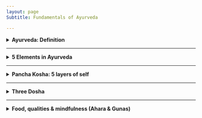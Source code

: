 ```yaml
---
layout: page
Subtitle: Fundamentals of Ayurveda

---
```


<details>

<summary style="font-weight:bold;">Ayurveda: Definition </summary> 

<p>
Ayurveda, derived from the Sanskrit words "ayur" (life) and "veda" (science or knowledge), is an ancient holistic healing system that originated in India over 5,000 years ago. It is often referred to as the "science of life" and aims to promote optimal health through a comprehensive approach addressing the mind, body, and spirit.
</p>

<p>
स्वस्थस्य स्वास्थ्य रक्षणं, आतुरस्य विकार प्रशमनं। 
<br>
Swasthasya Swasthya Rakshanam, Aturasya Vikar Prashamanam cha!
<br>
Meaning: (Ayurveda) maintain the well-being of those who are healthy and to alleviate the ailments of those who are ill. Ayurveda's focus extends beyond mere absence of physical disease, emphasizing the maintenance of overall health.
<p>
The following indicators suggest a state of good health:
<p>
<b>Agni (अग्नि)</b>: Regular hunger and efficient digestion.<br>
<b>Mala (मल)</b>: Proper elimination of bodily wastes.<br>
<b>Nidra (निद्रा)</b>: Quality sleep and refreshed awakening.<br>
<b>Bala (बल)</b>: Natural strength and robust immunity.<br>
<b>Manas Prasannata (मनः प्रसन्नता)</b>: Mental tranquility and contentment.<br>
<b>Ojas (ओजस्)</b>: Stable energy levels throughout the day.<br>
<b>Dosha Samya (दोष साम्य)</b>: Balance of Vata, Pitta, and Kapha.<br>
<b>Dhatu Sarata (धातु सारता)</b>: Optimal functioning of tissues and waste products.<br>
<b>Indriya Prasannata (इन्द्रिय प्रसन्नता)</b>: Well-functioning senses and mental clarity.<br>
<b>Atma Bodha (आत्म बोध)</b>: Sense of spiritual well-being.<br>
<b>Ritu Satmya (ऋतु सात्म्य)</b>: Adaptability to seasonal changes.<br>
<b>Dinacharya (दिनचर्या)</b>: Following a healthy daily routine.<br>
<b>Sadvritta (सद्वृत्त)</b>: Practicing good conduct and social hygiene.

</p>
  
</details>

---

<details>

<summary style="font-weight:bold;">5 Elements in Ayurveda </summary>
<p>
In the ancient Sanskrit texts of Ayurveda, particularly the Charaka Samhita and Sushruta Samhita, we find profound teachings about the Pancha Mahabhuta - the Five Great Elements. These elements - Akasha (Ether), Vayu (Air), Agni (Fire), Jala (Water), and Prithvi (Earth) - are not merely physical substances, but rather the fundamental principles that govern all of creation.
</p>

<b>Akasha: The Essence of Space (Ether)</b>
<br>
In Ayurveda, Akasha represents space and is associated with the ears and sound. Modern medicine recognizes the importance of cellular spaces and interstitial fluids in maintaining homeostasis. The concept of Akasha may relate to the extracellular matrix and its role in cell signaling and tissue function. The Taittiriya Upanishad speaks of Akasha as the primordial element from which all others emerge. It is described as subtle, all-pervading, and the container for all existence. 
</p>

<b>Vayu: The Breath of Life (Air)</b>
<br>
Vayu governs movement and is linked to the skin and touch. Prana, the vital life force, is a manifestation of Vayu. In Ayurvedic physiology, Vayu governs all bodily movements, from the beating of our hearts to the flow of our thoughts. This element's properties align with our current understanding of the nervous system and cellular respiration. The movement of nerve impulses and the exchange of gases in the lungs exemplify Vayu's principles in action.
<br>

<b>Agni: The Transformative Fire</b>
<br>
Agni is the element of transformation, associated with vision and metabolism. The Charaka Samhita emphasizes its role in digestion, metabolism, and the conversion of food into bodily tissues. In modern physiology, we can draw parallels between Agni and the body's metabolic processes, including enzyme function and the electron transport chain in mitochondria.
<br>

<b>Jala: The Flowing Waters</b>
<br>
Jala represents cohesion and fluidity, connected to taste and bodily fluids. This concept aligns with our understanding of blood plasma, lymph, and the importance of hydration in maintaining cellular function and overall health.
<br>

<b>Prithvi: The Stable Earth</b>
<br>
Prithvi provides structure and stability, associated with smell and solid tissues. In contemporary terms, we can relate this to the musculoskeletal system, connective tissues, and the body's structural components.
<br>

<br>
As we delve deeper into Ayurvedic wisdom, we see how these elements combine to form the three doshas - Vata, Pitta, and Kapha - which are central to Ayurvedic diagnosis and treatment. By working with these elemental principles, Ayurveda offers a profound path to health and self-realization, rooted in the timeless wisdom of ancient India.
<br>

</details>

---

<details>

<summary style="font-weight:bold;">Pancha Kosha: 5 layers of self </summary>

<p>
Pancha means "five" in Sanskrit, and Kosha means "sheath" or "layer." The Pancha Koshas are five interconnected layers of our existence, each one more subtle than the last.
<br>

<b>Annamaya Kosha: The Physical Layer</b>
<br>
This is our outermost layer – the physical body we can see and touch. It's called Annamaya because it's nourished by food (Anna). In Ayurveda, we focus on proper nutrition and exercise to keep this layer healthy.
<br>

<b>Pranamaya Kosha: The Energy Layer</b>
<br>
Just beneath our physical body lies our energy body. This layer is all about the life force, or Prana, that animates us. Pranayama (breathing exercises) and yoga asanas work directly with this kosha.
<br>

<b>Manomaya Kosha: The Mental Layer</b>
<br>
Our thoughts, emotions, and sensory experiences make up this layer. It's where our likes, dislikes, and daily mental chatter reside. Meditation and mindfulness practices can help balance this kosha.
<br>

<b>Vijnanamaya Kosha: The Wisdom Layer</b>
<br>
This is our intellectual and intuitive layer. It's where we process information, make decisions, and tap into our higher wisdom. Studying spiritual texts and practicing self-reflection nurtures this kosha.
<br>

<b>Anandamaya Kosha: The Bliss Layer</b>
<br>
The innermost layer is pure bliss. It's our connection to universal consciousness and our true nature. Deep meditation and spiritual practices help us access this layer.
</p>

<img src="https://github.com/user-attachments/assets/7f8a9e1e-2795-4b19-82d7-8e9a9893e17f" alt="Pancha Kosha" class="pic">

<p>
In Ayurveda, true health and happiness come from balancing all these layers. When we only focus on the physical body, we miss out on the deeper aspects of our being that influence our well-being. Remember, the journey through the Pancha Koshas is a lifelong exploration. Be patient and compassionate with yourself as you delve deeper into each layer. With time and practice, you'll discover a profound sense of wholeness and connection to your true self.
</p>

</details>

---

<details>

<summary style="font-weight:bold;">Three Dosha </summary>

<p>
In Ayurveda, "dosha" refers to the three fundamental bodily humors: Vata, Pitta, and Kapha. These doshas govern the body's physiological and psychological functions, and their balance is crucial for maintaining health. The term "dosha" is derived from the Sanskrit word 'dus,' meaning 'to err,' implying a tendency to become imbalanced or faulty. In their balanced state, known as "prakrti," doshas support health and well-being. However, when imbalanced, or in their "vikrti" state, they can disrupt bodily tissues (dhatus) and lead to illness. Each dosha has distinct characteristics and influences different aspects of the body and mind, contributing to an individual's unique constitution.
</p>

<p>
These doshas are not merely abstract concepts but dynamic forces that shape our individual constitutions. Let's explore each dosha in detail:
</p>

<b>Vata: The Energy of Movement</b>
<br>
Vata embodies the elements of air and ether.
Vata is responsible for all movement, motion, and flow throughout the body (both gross and subtle body). It governs all bodily activities, ensuring that processes such as circulation, respiration, and nerve impulses function smoothly.
<br>

<b>Pitta: The Energy of Transformation</b>
<br>
Pitta represents fire and water elements. 
Pitta dosha is associated with metabolism at every level of the body. It governs all transformations, including digestion, absorption, and assimilation, at the organ, tissue, and cellular levels.
<br>

<b>Kapha: The Energy of Structure</b>
<br>
Kapha combines earth and water elements. 
Kapha dosha provides structure and stability to the body. It is involved in building, maintenance, and repair processes, ensuring that every cell, tissue, and organ system is well-structured and supported.
</p>

<p>
The key to health in Ayurveda lies in maintaining a balance of these doshas. When in equilibrium, they support vitality and well-being. However, imbalances can lead to dis-ease. 
<br>

</details>

---

<details>

<summary style="font-weight:bold;"> Food, qualities & mindfulness (Ahara & Gunas) </summary>

<p>

Ahara (food) is a key principle in Ayurveda, encompassing not just food but also sensory inputs from our five senses. This holistic view highlights the significance of diet and lifestyle in achieving health, happiness, and harmony.
<p>
  
<b>Three Gunas: </b>
<br>
Nature's Fundamental Qualities. In Sanskrit, "Guna" refers to the qualities that define all matter and energy. Ayurveda identifies three primary Gunas:
<p>
<b>Sattva</b>: Clarity, balance, harmony, and well-being.
<br>
<b>Rajas</b>: Activity, change, passion, and stimulation.
<br>
<b>Tamas</b>: Inertia, heaviness, and resistance to change.
<br>
Each Guna exists in varying proportions within nature and ourselves. While all are essential, an excess of any can be harmful. For example, moderate Tamas is necessary for rest, but too much leads to lethargy. Rajas drives motivation but can cause anxiety in excess. Sattva fosters clarity and peace but must be balanced with the other Gunas for practical living.
<br>
  
<b>The Mind-Food Connection in Ayurveda</b>
As per Ayurveda, food affects both body and mind.
<p>
<b>Sattvic Foods</b>: Pure and nourishing; promote clarity and calmness (e.g., fresh, organic foods).
<br>
<b>Rajasic Foods</b>: Stimulating; can induce restlessness (e.g., spicy or sour foods).
<br>
<b>Tamasic Foods</b>: Heavy and dull; may lead to lethargy (e.g., stale or over-processed foods).
<br>
  
<b>Eight Principles of Eating:</b><br>
Ayurveda outlines eight principles that govern healthy eating practices:<br>
<br>
1. <b>Prakriti</b>: The nature of the food.<br>
2. <b>Karana</b>: The processing method of the food.<br>
3. <b>Samyoga</b>: Proper compatibility of food combinations.<br>
4. <b>Rashi</b>: Quantity of food consumed.<br>
5. <b>Kala</b>: Timing of food intake.<br>
6. <b>Upayoga</b>: The appropriate use of food.<br>
7. <b>Samskara</b>: The effects of cooking methods on food.<br>
8. <b>Viruddha</b>: Incompatibility in food combinations.<br>

The objective is not to eliminate any Guna but to achieve a harmonious balance. Increasing Sattva while moderating Rajas and Tamas is ideal for optimal health. By understanding these qualities, we can make informed dietary choices that enhance our well-being.
<p>

<details open>
<summary>Table of Food Types</summary>

<table>
    <thead>
        <tr>
            <th>Food Type</th>
            <th>Sattvic</th>
            <th>Rajasic</th>
            <th>Tamasic</th>
        </tr>
    </thead>
    <tbody>
        <tr>
            <td>Fruits</td>
            <td>Mango, Pomegranate, Coconut, Figs, Peaches, Berries (e.g., blueberries, strawberries), Oranges, Apples, Grapes</td>
            <td>Sour Fruits (e.g., lemons), Bananas, Guava, Cherries, Pineapple, Kiwi</td>
            <td>Avocado, Watermelon, Plums, Apricots, Dried Fruits (e.g., raisins)</td>
        </tr>
        <tr>
            <td>Grains</td>
            <td>Rice, Tapioca, Blue Corn, Quinoa, Barley, Oats</td>
            <td>Millet, Corn, Buckwheat, Rye</td>
            <td>Wheat, Brown Rice</td>
        </tr>
        <tr>
            <td>Vegetables</td>
            <td>Sweet Potato, Lettuce, Parsley, Sprouts, Yellow Squash, Carrots, Beets, Zucchini, Pumpkin</td>
            <td>Potato, Cauliflower, Broccoli, Spinach, Pickles, Bell Peppers</td>
            <td>Mushrooms, Garlic, Onions</td>
        </tr>
        <tr>
            <td>Beans</td>
            <td>Mung Beans, Yellow Lentils (Moong Dal), Kidney Beans (Rajma), Lima Beans, Chickpeas</td>
            <td>Red Lentils (Masoor Dal), Toor Dal (Pigeon Peas), Adzuki Beans</td>
            <td>Urad Dal (Black Gram), Black Beans, Pinto Beans</td>
        </tr>
    </tbody>
</table>

</details>
